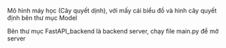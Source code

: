 Mô hình máy học (Cây quyết dịnh), với mấy cái biểu đồ và hình cây quyết định bên thư mục Model

Bên thư mục FastAPI_backend là backend server, chạy file main.py để mở server